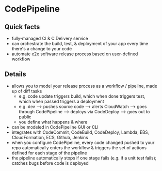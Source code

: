 # CodePipeline

## Quick facts
- fully-managed CI & C.Delivery service
- can orchestrate the build, test, & deployment of your app every time there's a change to your code
- automate e2e software release process based on user-defined workflow

## Details
- allows you to model your release process as a workflow / pipeline, made up of diff tasks
  * e.g. code update triggers build, which when done triggers test, which when passed triggers a deployment
  * e.g. dev ⟶ pushes source code ⟶ alerts CloudWatch ⟶ goes through CodePipeline ⟶ deploys via CodeDeploy ⟶ goes out to public
  * you define what happens & where
- can be modeled in CodePipeline GUI or CLI
- integrates with CodeCommit, CodeBuild, CodeDeploy, Lambda, EBS, CloudFormation, ECS, Github, Jenkins
- when you configure CodePipeline, every code changed pushed to your repo automatically enters the workflow & triggers the set of actions defined for each stage of the pipeline
- the pipeline automatically stops if one stage fails (e.g. if a unit test fails); catches bugs before code is deployed